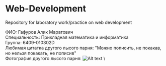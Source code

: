 # Web-Development
Repository for laboratory work/practice on web development

ФИО: Гафуров Алик Маратович \
Специальность: Прикладная математика и информатика \
Группа: 6409-010302D \
Любимая цитатка другого лысого парня: "Можно пописить, не покакав, но нельзя покакать, не пописив" \
Фотография другого лысого парня:
![Alt text](https://sun9-67.userapi.com/impg/vqG1Zcwg9RiEFRe1p7ItWe6Q4YxpvzlD-ayuCA/c9dzIczEPzY.jpg?size=1440x2160&quality=95&sign=2261ed1ba65c7c798d9e3e83ae3f801f&type=album) \
